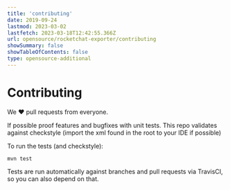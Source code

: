 ```yaml
---
title: 'contributing'
date: 2019-09-24
lastmod: 2023-03-02
lastfetch: 2023-03-18T12:42:55.366Z
url: opensource/rocketchat-exporter/contributing
showSummary: false
showTableOfContents: false
type: opensource-additional
---
```

# Contributing

We ❤ pull requests from everyone.

If possible proof features and bugfixes with unit tests.
This repo validates against checkstyle (import the xml found in the root to your IDE if possible)

To run the tests (and checkstyle):

```shell
mvn test
```

Tests are run automatically against branches and pull requests
via TravisCI, so you can also depend on that.
